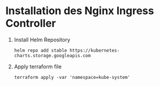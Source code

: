 # Installation des Nginx Ingress Controller

1. Install Helm Repository
    ```
    helm repo add stable https://kubernetes-charts.storage.googleapis.com 
    ```
1. Apply terraform file
    ```
    terraform apply -var 'namespace=kube-system'
    ```

